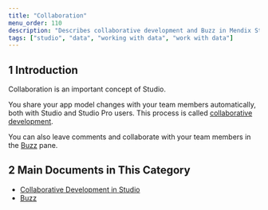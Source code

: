 ```yaml
---
title: "Collaboration"
menu_order: 110
description: "Describes collaborative development and Buzz in Mendix Studio."
tags: ["studio", "data", "working with data", "work with data"]
---
```


## 1 Introduction 

Collaboration is an important concept of Studio. 

You share your app model changes with your team members automatically, both with Studio and Studio Pro users. This process is called [collaborative development](collaborative-development). 

You can also leave comments and collaborate with your team members in the [Buzz](collaboration-buzz) pane.  

## 2 Main Documents in This Category

* [Collaborative Development in Studio](collaborative-development)
* [Buzz](collaboration-buzz)